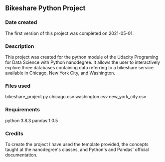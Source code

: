 ## Bikeshare Python Project

### Date created
The first version of this project was completed on 2021-05-01.

### Description
This project was created for the python module of the Udacity Programing for
Data Science with Python nanodegree. It allows the user to interactively explore
three databases containing data referring to a bikeshare service available in
Chicago, New York City, and Washington.

### Files used
bikeshare_project.py
chicago.csv
washington.csv
new_york_city.csv

### Requirements

python 3.8.3
pandas 1.0.5

### Credits

To create the project I have used the template provided, the concepts taught at
the nanodegree's classes, and Python's and Pandas' official documentation.
